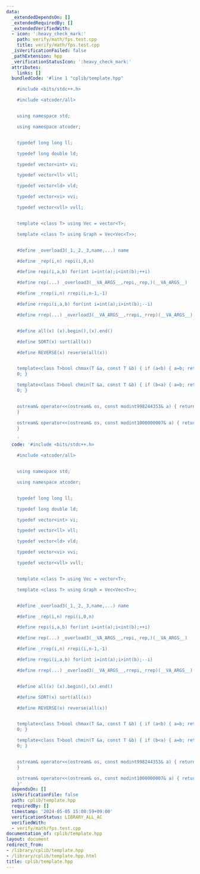 ```yaml
---
data:
  _extendedDependsOn: []
  _extendedRequiredBy: []
  _extendedVerifiedWith:
  - icon: ':heavy_check_mark:'
    path: verify/math/fps.test.cpp
    title: verify/math/fps.test.cpp
  _isVerificationFailed: false
  _pathExtension: hpp
  _verificationStatusIcon: ':heavy_check_mark:'
  attributes:
    links: []
  bundledCode: '#line 1 "cplib/template.hpp"

    #include <bits/stdc++.h>

    #include <atcoder/all>


    using namespace std;

    using namespace atcoder;


    typedef long long ll;

    typedef long double ld;

    typedef vector<int> vi;

    typedef vector<ll> vll;

    typedef vector<ld> vld;

    typedef vector<vi> vvi;

    typedef vector<vll> vvll;


    template <class T> using Vec = vector<T>;

    template <class T> using Graph = Vec<Vec<T>>;


    #define _overload3(_1,_2,_3,name,...) name

    #define _rep(i,n) repi(i,0,n)

    #define repi(i,a,b) for(int i=int(a);i<int(b);++i)

    #define rep(...) _overload3(__VA_ARGS__,repi,_rep,)(__VA_ARGS__)

    #define _rrep(i,n) rrepi(i,n-1,-1)

    #define rrepi(i,a,b) for(int i=int(a);i>int(b);--i)

    #define rrep(...) _overload3(__VA_ARGS__,rrepi,_rrep)(__VA_ARGS__)


    #define all(x) (x).begin(),(x).end()

    #define SORT(x) sort(all(x))

    #define REVERSE(x) reverse(all(x))


    template<class T>bool chmax(T &a, const T &b) { if (a<b) { a=b; return 1; } return
    0; }

    template<class T>bool chmin(T &a, const T &b) { if (b<a) { a=b; return 1; } return
    0; }


    ostream& operator<<(ostream& os, const modint998244353& a) { return os << a.val();
    }

    ostream& operator<<(ostream& os, const modint1000000007& a) { return os << a.val();
    }

    '
  code: '#include <bits/stdc++.h>

    #include <atcoder/all>


    using namespace std;

    using namespace atcoder;


    typedef long long ll;

    typedef long double ld;

    typedef vector<int> vi;

    typedef vector<ll> vll;

    typedef vector<ld> vld;

    typedef vector<vi> vvi;

    typedef vector<vll> vvll;


    template <class T> using Vec = vector<T>;

    template <class T> using Graph = Vec<Vec<T>>;


    #define _overload3(_1,_2,_3,name,...) name

    #define _rep(i,n) repi(i,0,n)

    #define repi(i,a,b) for(int i=int(a);i<int(b);++i)

    #define rep(...) _overload3(__VA_ARGS__,repi,_rep,)(__VA_ARGS__)

    #define _rrep(i,n) rrepi(i,n-1,-1)

    #define rrepi(i,a,b) for(int i=int(a);i>int(b);--i)

    #define rrep(...) _overload3(__VA_ARGS__,rrepi,_rrep)(__VA_ARGS__)


    #define all(x) (x).begin(),(x).end()

    #define SORT(x) sort(all(x))

    #define REVERSE(x) reverse(all(x))


    template<class T>bool chmax(T &a, const T &b) { if (a<b) { a=b; return 1; } return
    0; }

    template<class T>bool chmin(T &a, const T &b) { if (b<a) { a=b; return 1; } return
    0; }


    ostream& operator<<(ostream& os, const modint998244353& a) { return os << a.val();
    }

    ostream& operator<<(ostream& os, const modint1000000007& a) { return os << a.val();
    }'
  dependsOn: []
  isVerificationFile: false
  path: cplib/template.hpp
  requiredBy: []
  timestamp: '2024-05-05 15:00:59+09:00'
  verificationStatus: LIBRARY_ALL_AC
  verifiedWith:
  - verify/math/fps.test.cpp
documentation_of: cplib/template.hpp
layout: document
redirect_from:
- /library/cplib/template.hpp
- /library/cplib/template.hpp.html
title: cplib/template.hpp
---
```

